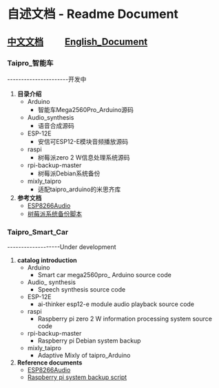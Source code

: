 # 自述文档 - Readme Document
## [中文文档](#Taipro_智能车)&nbsp;&nbsp;&nbsp;&nbsp;&nbsp;&nbsp;&nbsp;&nbsp;&nbsp;&nbsp;[English_Document](#taipro_smart_car)

### Taipro_智能车
----------------------开发中
1. **目录介绍**
   * Arduino
     * 智能车Mega2560Pro_Arduino源码
   * Audio_synthesis
     * 语音合成源码
   * ESP-12E
     * 安信可ESP12-E模块音频播放源码
   * raspi
     * 树莓派zero 2 W信息处理系统源码
   * rpi-backup-master
     * 树莓派Debian系统备份
   * mixly_taipro
     * 适配taipro_arduino的米思齐库
2. **参考文档**
   * [ESP8266Audio](https://github.com/earlephilhower/ESP8266Audio)     
   * [树莓派系统备份脚本](https://github.com/nanhantianyi/rpi-backup)

### Taipro_Smart_Car
-------------------Under development
1. **catalog introduction**
   * Arduino
     * Smart car mega2560pro_ Arduino source code
   * Audio_ synthesis
     * Speech synthesis source code
   * ESP-12E
     * ai-thinker esp12-e module audio playback source code
   * raspi
     * Raspberry pi zero 2 W information processing system source code
   * rpi-backup-master
     * Raspberry pi Debian system backup
   * mixly_taipro
     * Adaptive Mixly of taipro_Arduino 
2. **Reference documents**
   * [ESP8266Audio](https://github.com/earlephilhower/ESP8266Audio)     
   * [Raspberry pi system backup script](https://github.com/nanhantianyi/rpi-backup)